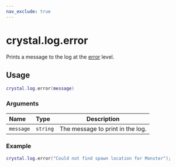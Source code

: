 ```yaml
---
nav_exclude: true
---
```


# crystal.log.error

Prints a message to the log at the [error](verbosity) level.

## Usage

```lua
crystal.log.error(message)
```

### Arguments

| Name      | Type     | Description                      |
| :-------- | :------- | -------------------------------- |
| `message` | `string` | The message to print in the log. |

### Example

```lua
crystal.log.error("Could not find spawn location for Monster");
```
